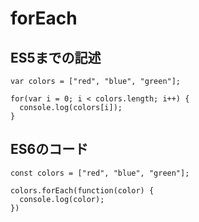 # forEach

## ES5までの記述

```
var colors = ["red", "blue", "green"];

for(var i = 0; i < colors.length; i++) {
  console.log(colors[i]);
}
```

## ES6のコード

```
const colors = ["red", "blue", "green"];

colors.forEach(function(color) {
  console.log(color);
})
```
